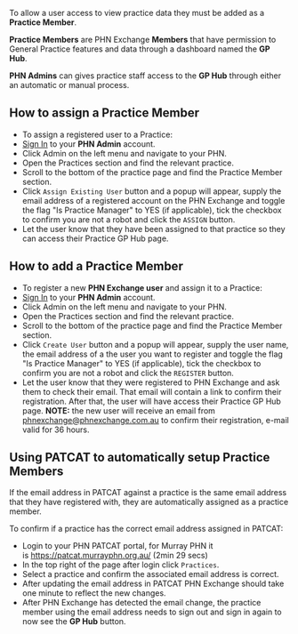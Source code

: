 To allow a user access to view practice data they must be added as a **Practice Member**.

**Practice Members** are PHN Exchange **Members** that have permission to General Practice features and data through a dashboard named the **GP Hub**.

**PHN Admins** can gives practice staff access to the **GP Hub** through either an automatic or manual process.

## How to assign a **Practice Member**

- To assign a registered user to a Practice:
- <a href="../../../members/#sign-in-to-the-phn-exchange" target="_blank">Sign In</a> to your **PHN Admin** account.
- Click Admin on the left menu and navigate to your PHN.
- Open the Practices section and find the relevant practice.
- Scroll to the bottom of the practice page and find the Practice Member section.
- Click `Assign Existing User` button and a popup will appear, supply the email address of a registered account on the PHN Exchange and toggle the flag "Is Practice Manager" to YES (if applicable), tick the checkbox to confirm you are not a robot and click the `ASSIGN` button.
- Let the user know that they have been assigned to that practice so they can access their Practice GP Hub page.

## How to add a **Practice Member**

- To register a new **PHN Exchange user** and assign it to a Practice:
- <a href="../../../members/#sign-in-to-the-phn-exchange" target="_blank">Sign In</a> to your **PHN Admin** account.
- Click Admin on the left menu and navigate to your PHN.
- Open the Practices section and find the relevant practice.
- Scroll to the bottom of the practice page and find the Practice Member section.
- Click `Create User` button and a popup will appear, supply the user name, the email address of a the user you want to register and toggle the flag "Is Practice Manager" to YES (if applicable), tick the checkbox to confirm you are not a robot and click the `REGISTER` button.
- Let the user know that they were registered to PHN Exchange and ask them to check their email. That email will contain a link to confirm their registration. After that, the user will have access their Practice GP Hub page.
    **NOTE:** the new user will receive an email from phnexchange@phnexchange.com.au to confirm their registration, e-mail valid for 36 hours.

## Using PATCAT to automatically setup **Practice Members**

If the email address in PATCAT against a practice is the same email address that they have registered with, they are automatically assigned as a practice member.

To confirm if a practice has the correct email address assigned in PATCAT:

- Login to your PHN PATCAT portal, for Murray PHN it is <a href="https://patcat.murrayphn.org.au/" target="_blank">https://patcat.murrayphn.org.au/</a> (2min 29 secs)
- In the top right of the page after login click `Practices`.
- Select a practice and confirm the associated email address is correct.
- After updating the email address in PATCAT PHN Exchange should take one minute to reflect the new changes.
- After PHN Exchange has detected the email change, the practice member using the email address needs to sign out and sign in again to now see the **GP Hub** button.
